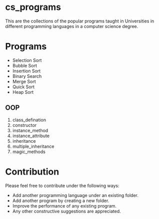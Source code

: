 # cs_programs

This are the collections of the popular programs taught in Universities in different programming languages in a computer science degree.<br />

# Programs
* Selection Sort
* Bubble Sort
* Insertion Sort
* Binary Search
* Merge Sort
* Quick Sort
* Heap Sort

## OOP

1. class_defination
2. constructor
3. instance_method
4. instance_attribute
5. inheritance
6. multiple_inheritance
7. magic_methods

# Contribution

Please feel free to contribute under the following ways:
* Add another programming language under an existing folder.
* Add another program by creating a new folder.  
* Improve the performance of any existing program.
* Any other constructive suggestions are appreciated.   